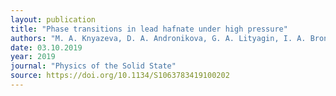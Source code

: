 ```yaml
---
layout: publication
title: "Phase transitions in lead hafnate under high pressure"
authors: "M. A. Knyazeva, D. A. Andronikova, G. A. Lityagin, I. A. Bronwald, P. Paraskevas, A. Majchrowski, K. Roleder, A. V. Filimonov & R. G. Burkovsky"
date: 03.10.2019
year: 2019
journal: "Physics of the Solid State"
source: https://doi.org/10.1134/S1063783419100202
---
```

